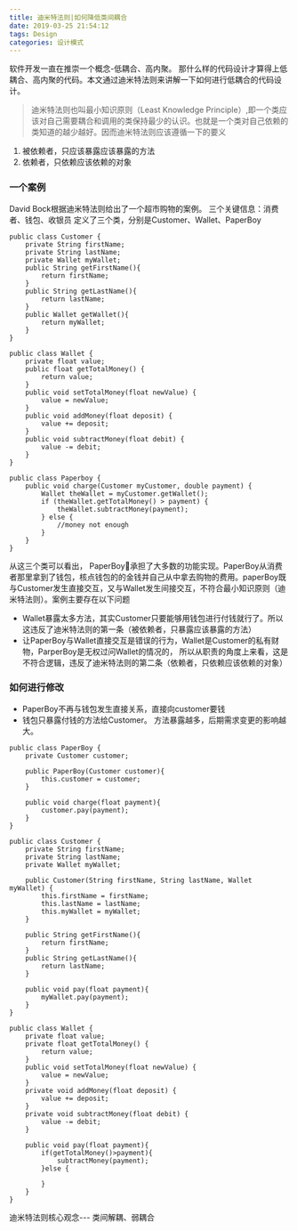```yaml
---
title: 迪米特法则|如何降低类间耦合
date: 2019-03-25 21:54:12
tags: Design
categories: 设计模式
---
```


软件开发一直在推崇一个概念-低耦合、高内聚。 那什么样的代码设计才算得上低耦合、高内聚的代码。本文通过迪米特法则来讲解一下如何进行低耦合的代码设计。

> 迪米特法则也叫最小知识原则（Least Knowledge Principle）,即一个类应该对自己需要耦合和调用的类保持最少的认识。也就是一个类对自己依赖的类知道的越少越好。因而迪米特法则应该遵循一下的要义
1. 被依赖者，只应该暴露应该暴露的方法
2. 依赖者，只依赖应该依赖的对象

### 一个案例
David Bock根据迪米特法则给出了一个超市购物的案例。
三个关键信息：消费者、钱包、收银员
定义了三个类，分别是Customer、Wallet、PaperBoy
```
public class Customer {
    private String firstName;
    private String lastName;
    private Wallet myWallet;
    public String getFirstName(){
        return firstName;
    }
    public String getLastName(){
        return lastName;
    }
    public Wallet getWallet(){
        return myWallet;
    }
}
```

```
public class Wallet {
    private float value;
    public float getTotalMoney() {
        return value;
    }
    public void setTotalMoney(float newValue) {
        value = newValue;
    }
    public void addMoney(float deposit) {
        value += deposit;
    }
    public void subtractMoney(float debit) {
        value -= debit;
    }
}

```
```
public class Paperboy {
    public void charge(Customer myCustomer, double payment) {
        Wallet theWallet = myCustomer.getWallet();
        if (theWallet.getTotalMoney() > payment) {
            theWallet.subtractMoney(payment);
        } else {
            //money not enough
        }
    }
}
```
从这三个类可以看出， PaperBoy承担了大多数的功能实现。PaperBoy从消费者那里拿到了钱包，核点钱包的的金钱并自己从中拿去购物的费用。paperBoy既与Customer发生直接交互，又与Wallet发生间接交互，不符合最小知识原则（迪米特法则）。案例主要存在以下问题

+ Wallet暴露太多方法，其实Customer只要能够用钱包进行付钱就行了。所以这违反了迪米特法则的第一条（被依赖者，只暴露应该暴露的方法）
+ 让PaperBoy与Wallet直接交互是错误的行为，Wallet是Customer的私有财物，ParperBoy是无权过问Wallet的情况的， 所以从职责的角度上来看，这是不符合逻辑，违反了迪米特法则的第二条（依赖者，只依赖应该依赖的对象）

### 如何进行修改

+ PaperBoy不再与钱包发生直接关系，直接向customer要钱
+ 钱包只暴露付钱的方法给Customer。 方法暴露越多，后期需求变更的影响越大。

```
public class PaperBoy {
    private Customer customer;

    public PaperBoy(Customer customer){
        this.customer = customer;
    }

    public void charge(float payment){
        customer.pay(payment);
    }
}
```

```
public class Customer {
    private String firstName;
    private String lastName;
    private Wallet myWallet;

    public Customer(String firstName, String lastName, Wallet myWallet) {
        this.firstName = firstName;
        this.lastName = lastName;
        this.myWallet = myWallet;
    }

    public String getFirstName(){
        return firstName;
    }
    public String getLastName(){
        return lastName;
    }

    public void pay(float payment){
        myWallet.pay(payment);
    }
}
```

```
public class Wallet {
    private float value;
    private float getTotalMoney() {
        return value;
    }
    public void setTotalMoney(float newValue) {
        value = newValue;
    }
    private void addMoney(float deposit) {
        value += deposit;
    }
    private void subtractMoney(float debit) {
        value -= debit;
    }

    public void pay(float payment){
        if(getTotalMoney()>payment){
            subtractMoney(payment);
        }else {

        }
    }
}
```

迪米特法则核心观念--- 类间解耦、弱耦合










